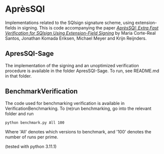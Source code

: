 # AprèsSQI

Implementations related to the SQIsign signature scheme, using extension-fields in signing. This is code accompanying the paper *[AprèsSQI: Extra Fast Verification for SQIsign Using Extension-Field Signing](https://eprint.iacr.org/2023/1559)* by Maria Corte-Real Santos, Jonathan Komada Eriksen, Michael Meyer and Krijn Reijnders.

## ApresSQI-Sage
The implementation of the signing and an unoptimized verification procedure is available in the folder ApresSQI-Sage. To run, see README.md in that folder.

## BenchmarkVerification
The code used for benchmarking verification is available in VerificationBenchmarking. To (re)run benchmarking, go into the relevant folder and run

```bash
python benchmark.py All 100
```

Where 'All' denotes which versions to benchmark, and '100' denotes the number of runs per prime.

(tested with python 3.11.1)
